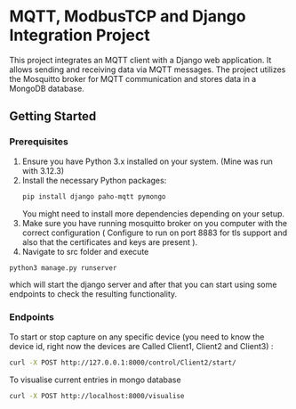 # MQTT, ModbusTCP and Django Integration Project

This project integrates an MQTT client with a Django web application. It allows sending and receiving data via MQTT messages. The project utilizes the Mosquitto broker for MQTT communication and stores data in a MongoDB database.

## Getting Started

### Prerequisites

1. Ensure you have Python 3.x installed on your system. (Mine was run with 3.12.3)
2. Install the necessary Python packages:
   ```bash
   pip install django paho-mqtt pymongo
   ```
   You might need to install more dependencies depending on your setup.
3. Make sure you have running mosquitto broker on you computer with the correct configuration ( Configure to run on port 8883 for tls support and also that the certificates and keys are present ).
4. Navigate to src folder and execute
```bash
python3 manage.py runserver
```
which will start the django server and after that you can start using some endpoints to check the resulting functionality.

### Endpoints

To start or stop capture on any specific device (you need to know the device id, right now the devices are Called Client1, Client2 and Client3) : 
```bash
curl -X POST http://127.0.0.1:8000/control/Client2/start/
```

To visualise current entries in mongo database
```bash
curl -X POST http://localhost:8000/visualise
```
